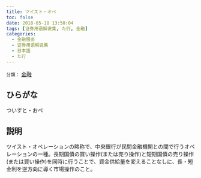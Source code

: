 ```yaml
---
title: ツイスト・オペ
toc: false
date: 2018-05-18 13:50:04
tags: [证券用语解说集, た行, 金融]
categories:
  - 金融服务
  - 证券用语解说集
  - 日本語
  - た行
---
```


`分類：` [金融](/tags/金融/)

## ひらがな

ついすと・おぺ

## 説明

ツイスト・オペレーションの略称で、中央銀行が民間金融機関との間で行うオペレーションの一種。長期国債の買い操作(または売り操作)と短期国債の売り操作(または買い操作)を同時に行うことで、資金供給量を変えることなしに、長・短金利を逆方向に導く市場操作のこと。
